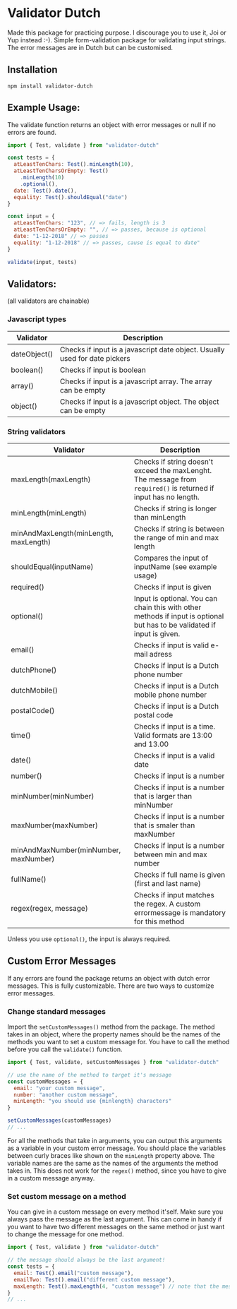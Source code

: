 # Validator Dutch

Made this package for practicing purpose. I discourage you to use it, Joi or Yup instead :-). Simple form-validation package for validating input strings. The error messages are in Dutch but can be customised.

## Installation

```
npm install validator-dutch
```

## Example Usage:

The validate function returns an object with error messages or null if no errors are found.

```javascript
import { Test, validate } from "validator-dutch"

const tests = {
  atLeastTenChars: Test().minLength(10),
  atLeastTenCharsOrEmpty: Test()
    .minLength(10)
    .optional(),
  date: Test().date(),
  equality: Test().shouldEqual("date")
}

const input = {
  atLeastTenChars: "123", // => fails, length is 3
  atLeastTenCharsOrEmpty: "", // => passes, because is optional
  date: "1-12-2018" // => passes
  equality: "1-12-2018" // => passes, cause is equal to date"
}

validate(input, tests)
```

## Validators:

(all validators are chainable)

### Javascript types

| Validator    | Description                                                                |
| ------------ | -------------------------------------------------------------------------- |
| dateObject() | Checks if input is a javascript date object. Usually used for date pickers |
| boolean()    | Checks if input is boolean                                                 |
| array()      | Checks if input is a javascript array. The array can be empty              |
| object()     | Checks if input is a javascript object. The object can be empty            |

### String validators

| Validator                             | Description                                                                                                              |
| ------------------------------------- | ------------------------------------------------------------------------------------------------------------------------ |
| maxLength(maxLength)                  | Checks if string doesn't exceed the maxLenght. The message from `required()` is returned if input has no length.         |
| minLength(minLength)                  | Checks if string is longer than minLength                                                                                |
| minAndMaxLength(minLength, maxLength) | Checks if string is between the range of min and max length                                                              |
| shouldEqual(inputName)                | Compares the input of inputName (see example usage)                                                                      |
| required()                            | Checks if input is given                                                                                                 |
| optional()                            | Input is optional. You can chain this with other methods if input is optional but has to be validated if input is given. |
| email()                               | Checks if input is valid e-mail adress                                                                                   |
| dutchPhone()                          | Checks if input is a Dutch phone number                                                                                  |
| dutchMobile()                         | Checks if input is a Dutch mobile phone number                                                                           |
| postalCode()                          | Checks if input is a Dutch postal code                                                                                   |
| time()                                | Checks if input is a time. Valid formats are 13:00 and 13.00                                                             |
| date()                                | Checks if input is a valid date                                                                                          |
| number()                              | Checks if input is a number                                                                                              |
| minNumber(minNumber)                  | Checks if input is a number that is larger than minNumber                                                                |
| maxNumber(maxNumber)                  | Checks if input is a number that is smaler than maxNumber                                                                |
| minAndMaxNumber(minNumber, maxNumber) | Checks if input is a number between min and max number                                                                   |
| fullName()                            | Checks if full name is given (first and last name)                                                                       |
| regex(regex, message)                 | Checks if input matches the regex. A custom errormessage is mandatory for this method                                    |

Unless you use `optional()`, the input is always required.

## Custom Error Messages

If any errors are found the package returns an object with dutch error messages. This is fully customizable. There are two ways to customize error messages.

### Change standard messages

Import the `setCustomMessages()` method from the package. The method takes in an object, where the property names should be the names of the methods you want to set a custom message for. You have to call the method before you call the `validate()` function.

```javascript
import { Test, validate, setCustomMessages } from "validator-dutch"

// use the name of the method to target it's message
const customMessages = {
  email: "your custom message",
  number: "another custom message",
  minLength: "you should use {minlength} characters"
}

setCustomMessages(customMessages)
// ...
```

For all the methods that take in arguments, you can output this arguments as a variable in your custom error message. You should place the variables between curly braces like shown on the `minLength` property above. The variable names are the same as the names of the arguments the method takes in. This does not work for the `regex()` method, since you have to give in a custom message anyway.

### Set custom message on a method

You can give in a custom message on every method it'self. Make sure you always pass the message as the last argument. This can come in handy if you want to have two different messages on the same method or just want to change the message for one method.

```javascript
import { Test, validate } from "validator-dutch"

// the message should always be the last argument!
const tests = {
  email: Test().email("custom message"),
  emailTwo: Test().email("different custom message"),
  maxLength: Test().maxLength(4, "custom message") // note that the message is the last argument
}
// ...
```
